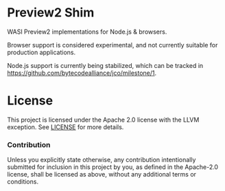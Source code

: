 # Preview2 Shim

WASI Preview2 implementations for Node.js & browsers.

Browser support is considered experimental, and not currently suitable for production applications.

Node.js support is currently being stabilized, which can be tracked in https://github.com/bytecodealliance/jco/milestone/1.

# License

This project is licensed under the Apache 2.0 license with the LLVM exception.
See [LICENSE](LICENSE) for more details.

### Contribution

Unless you explicitly state otherwise, any contribution intentionally submitted
for inclusion in this project by you, as defined in the Apache-2.0 license,
shall be licensed as above, without any additional terms or conditions.

